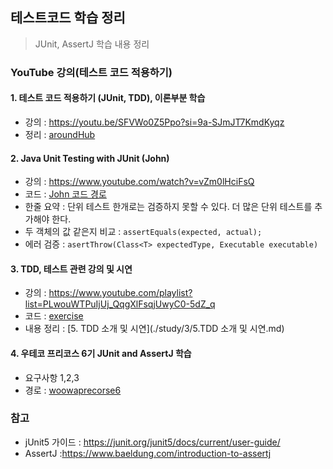 ## 테스트코드 학습 정리
> JUnit, AssertJ 학습 내용 정리
### YouTube 강의(테스트 코드 적용하기) 
#### 1. 테스트 코드 적용하기 (JUnit, TDD), 이론부분 학습 
  - 강의 : https://youtu.be/SFVWo0Z5Ppo?si=9a-SJmJT7KmdKyqz
  - 정리 : [aroundHub](study/1/aroundHub.md)
#### 2. Java Unit Testing with JUnit (John)
  - 강의 : https://www.youtube.com/watch?v=vZm0lHciFsQ
  - 코드 : [John 코드 경로](./src/test/java/study/TDD/John)
  - 한줄 요약 : 단위 테스트 한개로는 검증하지 못할 수 있다. 더 많은 단위 테스트를 추가해야 한다. 
  - 두 객체의 값 같은지 비교 : `assertEquals(expected, actual);`
  - 에러 검증 : `asertThrow(Class<T> expectedType, Executable executable)`
#### 3. TDD, 테스트 관련 강의 및 시연
  - 강의 : https://www.youtube.com/playlist?list=PLwouWTPuIjUj_QqgXlFsqjUwyC0-5dZ_q
  - 코드 : [exercise](./src/test/java/study/TDD/exercise/PasswordMeterTest.java)
  - 내용 정리 : [5. TDD 소개 및 시연](./study/3/5.TDD 소개 및 시연.md)

#### 4. 우테코 프리코스 6기 JUnit and AssertJ 학습
  - 요구사항 1,2,3
  - 경로 : [woowaprecorse6](src%2Ftest%2Fjava%2Fstudy%2Fwoowaprecorse6)
### 참고
- jUnit5 가이드 : https://junit.org/junit5/docs/current/user-guide/
- AssertJ :https://www.baeldung.com/introduction-to-assertj
